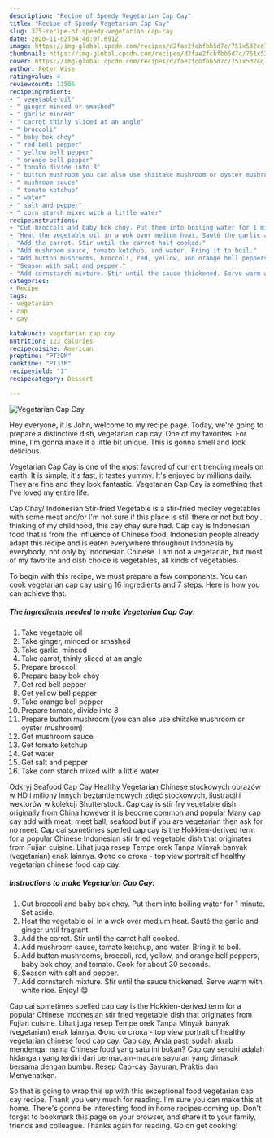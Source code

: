 ```yaml
---
description: "Recipe of Speedy Vegetarian Cap Cay"
title: "Recipe of Speedy Vegetarian Cap Cay"
slug: 375-recipe-of-speedy-vegetarian-cap-cay
date: 2020-11-02T04:40:07.691Z
image: https://img-global.cpcdn.com/recipes/d2fae2fcbfbb5d7c/751x532cq70/vegetarian-cap-cay-recipe-main-photo.jpg
thumbnail: https://img-global.cpcdn.com/recipes/d2fae2fcbfbb5d7c/751x532cq70/vegetarian-cap-cay-recipe-main-photo.jpg
cover: https://img-global.cpcdn.com/recipes/d2fae2fcbfbb5d7c/751x532cq70/vegetarian-cap-cay-recipe-main-photo.jpg
author: Peter Wise
ratingvalue: 4
reviewcount: 13506
recipeingredient:
- " vegetable oil"
- " ginger minced or smashed"
- " garlic minced"
- " carrot thinly sliced at an angle"
- " broccoli"
- " baby bok choy"
- " red bell pepper"
- " yellow bell pepper"
- " orange bell pepper"
- " tomato divide into 8"
- " button mushroom you can also use shiitake mushroom or oyster mushroom"
- " mushroom sauce"
- " tomato ketchup"
- " water"
- " salt and pepper"
- " corn starch mixed with a little water"
recipeinstructions:
- "Cut broccoli and baby bok choy. Put them into boiling water for 1 minute. Set aside."
- "Heat the vegetable oil in a wok over medium heat. Sauté the garlic and ginger until fragrant."
- "Add the carrot. Stir until the carrot half cooked."
- "Add mushroom sauce, tomato ketchup, and water. Bring it to boil."
- "Add button mushrooms, broccoli, red, yellow, and orange bell peppers, baby bok choy, and tomato. Cook for about 30 seconds."
- "Season with salt and pepper."
- "Add cornstarch mixture. Stir until the sauce thickened. Serve warm with white rice. Enjoy! 😋"
categories:
- Recipe
tags:
- vegetarian
- cap
- cay

katakunci: vegetarian cap cay 
nutrition: 123 calories
recipecuisine: American
preptime: "PT39M"
cooktime: "PT31M"
recipeyield: "1"
recipecategory: Dessert

---
```



![Vegetarian Cap Cay](https://img-global.cpcdn.com/recipes/d2fae2fcbfbb5d7c/751x532cq70/vegetarian-cap-cay-recipe-main-photo.jpg)

Hey everyone, it is John, welcome to my recipe page. Today, we're going to prepare a distinctive dish, vegetarian cap cay. One of my favorites. For mine, I'm gonna make it a little bit unique. This is gonna smell and look delicious.

Vegetarian Cap Cay is one of the most favored of current trending meals on earth. It is simple, it's fast, it tastes yummy. It's enjoyed by millions daily. They are fine and they look fantastic. Vegetarian Cap Cay is something that I've loved my entire life.

Cap Chay/ Indonesian Stir-fried Vegetable is a stir-fried medley vegetables with some meat and/or I&#39;m not sure if this place is still there or not but boy…thinking of my childhood, this cay chay sure had. Cap cay is Indonesian food that is from the influence of Chinese food. Indonesian people already adapt this recipe and is eaten everywhere throughout Indonesia by everybody, not only by Indonesian Chinese. I am not a vegetarian, but most of my favorite and dish choice is vegetables, all kinds of vegetables.


To begin with this recipe, we must prepare a few components. You can cook vegetarian cap cay using 16 ingredients and 7 steps. Here is how you can achieve that.

<!--inarticleads1-->

##### The ingredients needed to make Vegetarian Cap Cay:

1. Take  vegetable oil
1. Take  ginger, minced or smashed
1. Take  garlic, minced
1. Take  carrot, thinly sliced at an angle
1. Prepare  broccoli
1. Prepare  baby bok choy
1. Get  red bell pepper
1. Get  yellow bell pepper
1. Take  orange bell pepper
1. Prepare  tomato, divide into 8
1. Prepare  button mushroom (you can also use shiitake mushroom or oyster mushroom)
1. Get  mushroom sauce
1. Get  tomato ketchup
1. Get  water
1. Get  salt and pepper
1. Take  corn starch mixed with a little water


Odkryj Seafood Cap Cay Healthy Vegetarian Chinese stockowych obrazów w HD i miliony innych beztantiemowych zdjęć stockowych, ilustracji i wektorów w kolekcji Shutterstock. Cap cay is stir fry vegetable dish originally from China however it is become common and popular Many cap cay add with meat, meet ball, seafood but if you are vegetarian then ask for no meet. Cap cai sometimes spelled cap cay is the Hokkien-derived term for a popular Chinese Indonesian stir fried vegetable dish that originates from Fujian cuisine. Lihat juga resep Tempe orek Tanpa Minyak banyak (vegetarian) enak lainnya. Фото со стока - top view portrait of healthy vegetarian chinese food cap cay. 

<!--inarticleads2-->

##### Instructions to make Vegetarian Cap Cay:

1. Cut broccoli and baby bok choy. Put them into boiling water for 1 minute. Set aside.
1. Heat the vegetable oil in a wok over medium heat. Sauté the garlic and ginger until fragrant.
1. Add the carrot. Stir until the carrot half cooked.
1. Add mushroom sauce, tomato ketchup, and water. Bring it to boil.
1. Add button mushrooms, broccoli, red, yellow, and orange bell peppers, baby bok choy, and tomato. Cook for about 30 seconds.
1. Season with salt and pepper.
1. Add cornstarch mixture. Stir until the sauce thickened. Serve warm with white rice. Enjoy! 😋


Cap cai sometimes spelled cap cay is the Hokkien-derived term for a popular Chinese Indonesian stir fried vegetable dish that originates from Fujian cuisine. Lihat juga resep Tempe orek Tanpa Minyak banyak (vegetarian) enak lainnya. Фото со стока - top view portrait of healthy vegetarian chinese food cap cay. Cap cay, Anda pasti sudah akrab mendengar nama Chinese food yang satu ini bukan? Cap cay sendiri adalah hidangan yang terdiri dari bermacam-macam sayuran yang dimasak bersama dengan bumbu. Resep Cap-cay Sayuran, Praktis dan Menyehatkan. 

So that is going to wrap this up with this exceptional food vegetarian cap cay recipe. Thank you very much for reading. I'm sure you can make this at home. There's gonna be interesting food in home recipes coming up. Don't forget to bookmark this page on your browser, and share it to your family, friends and colleague. Thanks again for reading. Go on get cooking!

